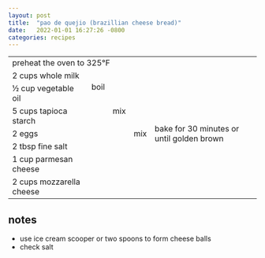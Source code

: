 ```yaml
---
layout: post
title:  "pao de quejio (brazillian cheese bread)"
date:   2022-01-01 16:27:26 -0800
categories: recipes
---
```

<table>
  <tr>
    <td colspan="5">
      preheat the oven to 325°F
    </td>
  </tr>
  <tr>
    <td>
      2 cups whole milk
    </td>
    <td rowspan="2">
      boil
    </td>
    <td rowspan="5">
      mix
    </td>
    <td rowspan="7">
      mix
    </td>
    <td rowspan="7">
     bake for 30 minutes or until golden brown
    </td>
  </tr>
  <tr>
    <td>
     ½ cup vegetable oil
    </td>
  </tr>
  <tr>
    <td>
     5 cups tapioca starch
    </td>
    <td rowspan="3" class="noright">
    </td>
  </tr>
  <tr>
    <td>
     2 eggs
    </td>
  </tr>
  <tr>
    <td>
      2 tbsp fine salt
    </td>
  </tr>
  <tr>
    <td>
      1 cup parmesan cheese
    </td>
    <td colspan="2" rowspan="2" class="noright">
    </td>
  </tr>
  <tr>
    <td>
     2 cups mozzarella cheese
    </td>
  </tr>
</table>

## notes
- use ice cream scooper or two spoons to form cheese balls
- check salt
